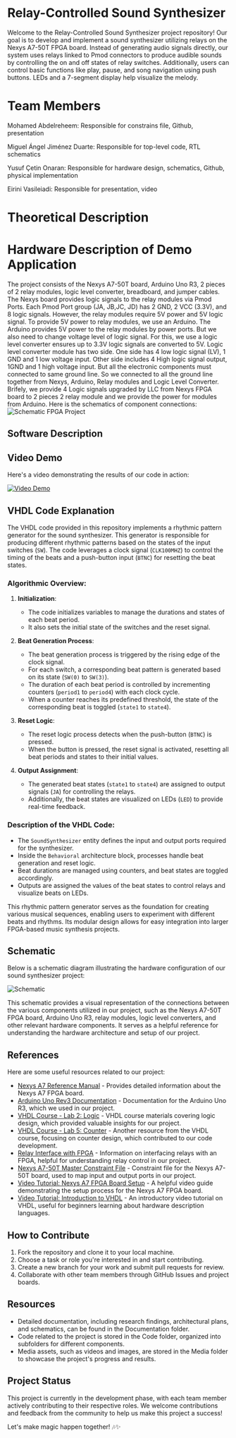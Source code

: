 # Relay-Controlled Sound Synthesizer

Welcome to the Relay-Controlled Sound Synthesizer project repository! Our goal is to develop and implement a sound synthesizer utilizing relays on the Nexys A7-50T FPGA board. Instead of generating audio signals directly, our system uses relays linked to Pmod connectors to produce audible sounds by controlling the on and off states of relay switches. Additionally, users can control basic functions like play, pause, and song navigation using push buttons. LEDs and a 7-segment display help visualize the melody.

# Team Members
Mohamed Abdelreheem: Responsible for constrains file, Github, presentation

Miguel Ángel Jiménez Duarte: Responsible for top-level code, RTL schematics

Yusuf Çetin Onaran: Responsible for hardware design, schematics, Github, physical implementation

Eirini Vasileiadi: Responsible for presentation, video


# Theoretical Description

# Hardware Description of Demo Application
The project consists of the Nexys A7-50T board, Arduino Uno R3, 2 pieces of 2 relay modules, logic level converter, breadboard, and jumper cables. The Nexys board provides logic signals to the relay modules via Pmod Ports. Each Pmod Port group (JA, JB,JC, JD) has 2 GND, 2 VCC (3.3V), and 8 logic signals. However, the relay modules require 5V power and 5V logic signal. To provide 5V power to relay modules, we use an Arduino. The Arduino provides 5V power to the relay modules by power ports. But we also need to change voltage level of logic signal. For this, we use a logic level converter ensures up to 3.3V logic signals are converted to 5V. Logic level converter module has two side. One side has 4 low logic signal (LV), 1 GND and 1 low voltage input. Other side includes 4 High logic signal output, 1GND and 1 high voltage input. But all the electronic components must connected to same ground line. So we connected to all the ground line together from Nexys, Arduino, Relay modules and Logic Level Converter. Brifely, we provide 4 Logic signals upgraded by LLC from Nexys FPGA board to 2 pieces 2 relay module and we provide the power for modules from Arduino. Here is the schematics of component connections: 
![Schematic FPGA Project ](https://github.com/Mohamedt4r29/Relay-Controlled-Sound-Synthesizer/assets/164936141/00a854cf-404a-4b3b-9c61-e81784828cd4)

## Software Description

## Video Demo
Here's a video demonstrating the results of our code in action:

[![Video Demo](https://github.com/Mohamedt4r29/Relay-Controlled-Sound-Synthesizer/assets/51502560/b0e89de0-d8c3-42d6-9b44-4cc40e8a2b04)](https://github.com/Mohamedt4r29/Relay-Controlled-Sound-Synthesizer/assets/51502560/b0e89de0-d8c3-42d6-9b44-4cc40e8a2b04)


## VHDL Code Explanation
The VHDL code provided in this repository implements a rhythmic pattern generator for the sound synthesizer. This generator is responsible for producing different rhythmic patterns based on the states of the input switches (`SW`). The code leverages a clock signal (`CLK100MHZ`) to control the timing of the beats and a push-button input (`BTNC`) for resetting the beat states.

### Algorithmic Overview:
1. **Initialization**: 
   - The code initializes variables to manage the durations and states of each beat period.
   - It also sets the initial state of the switches and the reset signal.

2. **Beat Generation Process**:
   - The beat generation process is triggered by the rising edge of the clock signal.
   - For each switch, a corresponding beat pattern is generated based on its state (`SW(0)` to `SW(3)`).
   - The duration of each beat period is controlled by incrementing counters (`period1` to `period4`) with each clock cycle.
   - When a counter reaches its predefined threshold, the state of the corresponding beat is toggled (`state1` to `state4`).

3. **Reset Logic**:
   - The reset logic process detects when the push-button (`BTNC`) is pressed.
   - When the button is pressed, the reset signal is activated, resetting all beat periods and states to their initial values.

4. **Output Assignment**:
   - The generated beat states (`state1` to `state4`) are assigned to output signals (`JA`) for controlling the relays.
   - Additionally, the beat states are visualized on LEDs (`LED`) to provide real-time feedback.

### Description of the VHDL Code:
- The `SoundSynthesizer` entity defines the input and output ports required for the synthesizer.
- Inside the `Behavioral` architecture block, processes handle beat generation and reset logic.
- Beat durations are managed using counters, and beat states are toggled accordingly.
- Outputs are assigned the values of the beat states to control relays and visualize beats on LEDs.

This rhythmic pattern generator serves as the foundation for creating various musical sequences, enabling users to experiment with different beats and rhythms. Its modular design allows for easy integration into larger FPGA-based music synthesis projects.






## Schematic

Below is a schematic diagram illustrating the hardware configuration of our sound synthesizer project:

![Schematic](https://github.com/Mohamedt4r29/Relay-Controlled-Sound-Synthesizer/assets/51502560/8739f45e-9bb1-4bd2-819b-c05e1cf5c758)

This schematic provides a visual representation of the connections between the various components utilized in our project, such as the Nexys A7-50T FPGA board, Arduino Uno R3, relay modules, logic level converters, and other relevant hardware components. It serves as a helpful reference for understanding the hardware architecture and setup of our project.



## References

Here are some useful resources related to our project:

- [Nexys A7 Reference Manual](https://digilent.com/reference/programmable-logic/nexys-a7/reference-manual) - Provides detailed information about the Nexys A7 FPGA board.
- [Arduino Uno Rev3 Documentation](https://docs.arduino.cc/hardware/uno-rev3) - Documentation for the Arduino Uno R3, which we used in our project.
- [VHDL Course - Lab 2: Logic](https://github.com/tomas-fryza/vhdl-course/tree/master/lab2-logic) - VHDL course materials covering logic design, which provided valuable insights for our project.
- [VHDL Course - Lab 5: Counter](https://github.com/tomas-fryza/vhdl-course/tree/master/lab5-counter) - Another resource from the VHDL course, focusing on counter design, which contributed to our code development.
- [Relay Interface with FPGA](https://www.pantechsolutions.net/relay-interface-with-fpga) - Information on interfacing relays with an FPGA, helpful for understanding relay control in our project.
- [Nexys A7-50T Master Constraint File](https://raw.githubusercontent.com/Digilent/digilent-xdc/master/Nexys-A7-50T-Master.xdc) - Constraint file for the Nexys A7-50T board, used to map input and output ports in our project.
- [Video Tutorial: Nexys A7 FPGA Board Setup](https://youtu.be/qep13jRYDxs?si=0CZNVqrT8JzZwwl9) - A helpful video guide demonstrating the setup process for the Nexys A7 FPGA board.
- [Video Tutorial: Introduction to VHDL](https://youtu.be/SL9fmA2PdMw?si=hBiaiLtUg-rCYED1) - An introductory video tutorial on VHDL, useful for beginners learning about hardware description languages.

## How to Contribute
1. Fork the repository and clone it to your local machine.
2. Choose a task or role you're interested in and start contributing.
3. Create a new branch for your work and submit pull requests for review.
4. Collaborate with other team members through GitHub Issues and project boards.

## Resources
- Detailed documentation, including research findings, architectural plans, and schematics, can be found in the Documentation folder.
- Code related to the project is stored in the Code folder, organized into subfolders for different components.
- Media assets, such as videos and images, are stored in the Media folder to showcase the project's progress and results.

## Project Status
This project is currently in the development phase, with each team member actively contributing to their respective roles. We welcome contributions and feedback from the community to help us make this project a success!

Let's make magic happen together! 🎶✨
